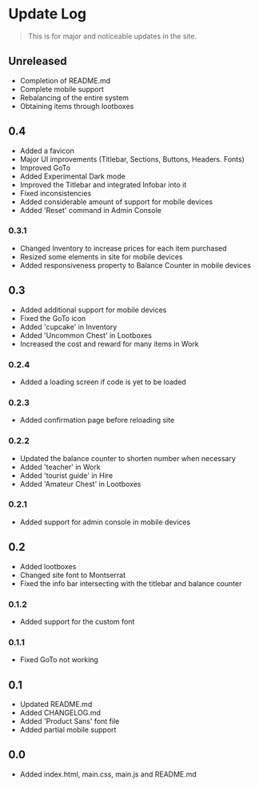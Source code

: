 # Update Log

> This is for major and noticeable updates in the site.

## Unreleased

- Completion of README.md
- Complete mobile support
- Rebalancing of the entire system
- Obtaining items through lootboxes

## 0.4
 - Added a favicon
 - Major UI improvements (Titlebar, Sections, Buttons, Headers. Fonts)
 - Improved GoTo
 - Added Experimental Dark mode
 - Improved the Titlebar and integrated Infobar into it
 - Fixed inconsistencies
 - Added considerable amount of support for mobile devices
 - Added 'Reset' command in Admin Console

### 0.3.1
 - Changed Inventory to increase prices for each item purchased
 - Resized some elements in site for mobile devices
 - Added responsiveness property to Balance Counter in mobile devices

## 0.3

 - Added additional support for mobile devices
 - Fixed the GoTo icon
 - Added 'cupcake' in Inventory
 - Added 'Uncommon Chest' in Lootboxes
 - Increased the cost and reward for many items in Work

### 0.2.4

 - Added a loading screen if code is yet to be loaded

### 0.2.3

- Added confirmation page before reloading site

### 0.2.2

- Updated the balance counter to shorten number when necessary
- Added 'teacher' in Work
- Added 'tourist guide' in Hire
- Added 'Amateur Chest' in Lootboxes

### 0.2.1

- Added support for admin console in mobile devices

## 0.2

- Added lootboxes
- Changed site font to Montserrat
- Fixed the info bar intersecting with the titlebar and balance counter

### 0.1.2

- Added support for the custom font

### 0.1.1

- Fixed GoTo not working

## 0.1

- Updated README.md
- Added CHANGELOG.md
- Added 'Product Sans' font file
- Added partial mobile support

## 0.0

- Added index.html, main.css, main.js and README.md
